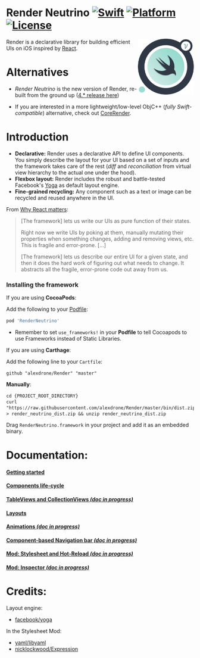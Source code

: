 # Render Neutrino [![Swift](https://img.shields.io/badge/swift-4.*-orange.svg?style=flat)](#) [![Platform](https://img.shields.io/badge/platform-iOS-lightgrey.svg?style=flat)](#) [![License](https://img.shields.io/badge/license-MIT-blue.svg?style=flat)](https://opensource.org/licenses/MIT)

<img src="docs/assets/logo_new.png" width=150 alt="Render" align=right />

Render is a declarative library for building efficient UIs on iOS inspired by [React](https://github.com/facebook/react).

# Alternatives

- *Render Neutrino* is the new version of Render, re-built from the ground up ([4.*  release here](https://github.com/alexdrone/Render/tree/classic))

- If you are interested in a more lightweight/low-level ObjC++ (*fully Swift-compatible*) alternative, check out [CoreRender](https://github.com/alexdrone/CoreRender).

# Introduction

* **Declarative:** Render uses a declarative API to define UI components. You simply describe the layout for your UI based on a set of inputs and the framework takes care of the rest (*diff* and *reconciliation* from virtual view hierarchy to the actual one under the hood).
* **Flexbox layout:** Render includes the robust and battle-tested Facebook's [Yoga](https://facebook.github.io/yoga/) as default layout engine.
* **Fine-grained recycling:** Any component such as a text or image can be recycled and reused anywhere in the UI.

From [Why React matters](http://joshaber.github.io/2015/01/30/why-react-native-matters/):

>  [The framework] lets us write our UIs as pure function of their states.
>
>  Right now we write UIs by poking at them, manually mutating their properties when something changes, adding and removing views, etc. This is fragile and error-prone. [...]
>
> [The framework] lets us describe our entire UI for a given state, and then it does the hard work of figuring out what needs to change. It abstracts all the fragile, error-prone code out away from us.

### Installing the framework

If you are using **CocoaPods**:


Add the following to your [Podfile](https://guides.cocoapods.org/using/the-podfile.html):

```ruby
pod 'RenderNeutrino'
```

* Remember to set `use_frameworks!` in your **Podfile** to tell Cocoapods to use Frameworks instead of Static Libraries. 

If you are using **Carthage**:


Add the following line to your `Cartfile`:

```
github "alexdrone/Render" "master"    
```

**Manually**:

```
cd {PROJECT_ROOT_DIRECTORY}
curl "https://raw.githubusercontent.com/alexdrone/Render/master/bin/dist.zip" > render_neutrino_dist.zip && unzip render_neutrino_dist.zip
```

Drag `RenderNeutrino.framework` in your project and add it as an embedded binary.

# Documentation:

#### [Getting started](docs/getting_started.md)
#### [Components life-cycle](docs/components_lifecycle.md)
#### [TableViews and CollectionViews *(doc in progress)*](docs/tableviews.md)
#### [Layouts](https://yogalayout.com/playground)
#### [Animations *(doc in progress)*](docs/animations.md)
#### [Component-based Navigation bar *(doc in progress)*](docs/navigation_bar.md)
#### [Mod: Stylesheet and Hot-Reload *(doc in progress)*](docs/mod_stylesheet.md)
#### [Mod: Inspector *(doc in progress)*](docs/mod_inspector.md)


# Credits:
Layout engine:

* [facebook/yoga](https://github.com/facebook/yoga)

In the Stylesheet Mod:

* [yaml/libyaml](https://github.com/yaml/libyaml)
* [nicklockwood/Expression](https://github.com/nicklockwood/Expression)

